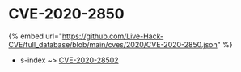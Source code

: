 # CVE-2020-2850
{% embed url="https://github.com/Live-Hack-CVE/full_database/blob/main/cves/2020/CVE-2020-2850.json" %}

* s-index ~> [CVE-2020-28502](https://www.alice-snow.ru/2020/database/cve-2020-2850/cve-2020-28502-s-index)
